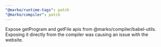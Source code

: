 ```yaml
---
"@marko/runtime-tags": patch
"@marko/compiler": patch
---
```


Expose getProgram and getFile apis from @marko/compiler/babel-utils. Exposing it directly from the compiler was causing an issue with the website.

